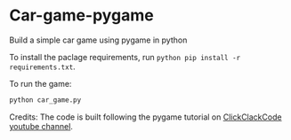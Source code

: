 # Car-game-pygame
Build a simple car game using pygame in python 

To install the paclage requirements, run ```python
pip install -r requirements.txt```.

To run the game:
```python
python car_game.py
```

Credits: The code is built following the pygame tutorial on [ClickClackCode youtube channel](https://youtu.be/XDM6UmnMCDE).